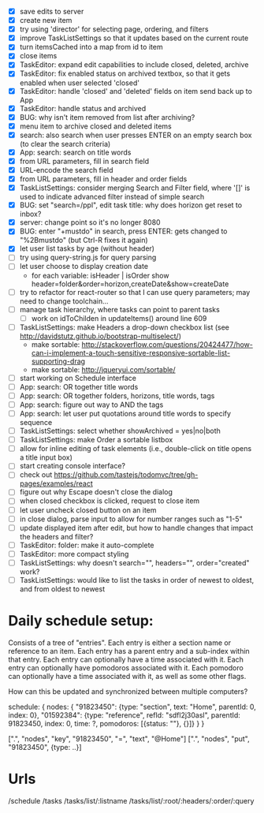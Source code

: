 - [x] save edits to server
- [x] create new item
- [x] try using 'director' for selecting page, ordering, and filters
- [x] improve TaskListSettings so that it updates based on the current route
- [x] turn itemsCached into a map from id to item
- [x] close items
- [x] TaskEditor: expand edit capabilities to include closed, deleted, archive
- [x] TaskEditor: fix enabled status on archived textbox, so that it gets enabled when user selected 'closed'
- [x] TaskEditor: handle 'closed' and 'deleted' fields on item send back up to App
- [x] TaskEditor: handle status and archived
- [x] BUG: why isn't item removed from list after archiving?
- [x] menu item to archive closed and deleted items
- [x] search: also search when user presses ENTER on an empty search box (to clear the search criteria)
- [x] App: search: search on title words
- [x] from URL parameters, fill in search field
- [x] URL-encode the search field
- [x] from URL parameters, fill in header and order fields
- [x] TaskListSettings: consider merging Search and Filter field, where '[]' is used to indicate advanced filter instead of simple search
- [x] BUG: set "search=/ppl", edit task title: why does horizon get reset to inbox?
- [x] server: change point so it's no longer 8080
- [x] BUG: enter "+mustdo" in search, press ENTER: gets changed to "%2Bmustdo" (but Ctrl-R fixes it again)
- [x] let user list tasks by age (without header)
- [ ] try using query-string.js for query parsing
- [ ] let user choose to display creation date
    - for each variable: isHeader | isOrder show
        header=folder&order=horizon,createDate&show=createDate
- [ ] try to refactor for react-router so that I can use query parameters; may need to change toolchain...
- [ ] manage task hierarchy, where tasks can point to parent tasks
    - [ ] work on idToChilden in updateItems() around line 609
- [ ] TaskListSettings: make Headers a drop-down checkbox list (see http://davidstutz.github.io/bootstrap-multiselect/)
    - make sortable: http://stackoverflow.com/questions/20424477/how-can-i-implement-a-touch-sensitive-responsive-sortable-list-supporting-drag
    - make sortable: http://jqueryui.com/sortable/
- [ ] start working on Schedule interface
- [ ] App: search: OR together title words
- [ ] App: search: OR together folders, horizons, title words, tags
- [ ] App: search: figure out way to AND the tags
- [ ] App: search: let user put quotations around title words to specify sequence
- [ ] TaskListSettings: select whether showArchived = yes|no|both
- [ ] TaskListSettings: make Order a sortable listbox
- [ ] allow for inline editing of task elements (i.e., double-click on title opens a title input box)
- [ ] start creating console interface?
- [ ] check out https://github.com/tastejs/todomvc/tree/gh-pages/examples/react
- [ ] figure out why Escape doesn't close the dialog
- [ ] when closed checkbox is clicked, request to close item
- [ ] let user uncheck closed button on an item
- [ ] in close dialog, parse input to allow for number ranges such as "1-5"
- [ ] update displayed item after edit, but how to handle changes that impact the headers and filter?
- [ ] TaskEditor: folder: make it auto-complete
- [ ] TaskEditor: more compact styling
- [ ] TaskListSettings: why doesn't search="", headers="", order="created" work?
- [ ] TaskListSettings: would like to list the tasks in order of newest to oldest, and from oldest to newest

# Daily schedule setup:

Consists of a tree of "entries".
Each entry is either a section name or reference to an item.
Each entry has a parent entry and a sub-index within that entry.
Each entry can optionally have a time associated with it.
Each entry can optionally have pomodoros associated with it.
Each pomodoro can optionally have a time associated with it, as well as some other flags.

How can this be updated and synchronized between multiple computers?

schedule: {
  nodes: {
    "91823450": {type: "section", text: "Home", parentId: 0, index: 0},
    "01592384": {type: "reference", refId: "sdfl2j30asl", parentId: 91823450, index: 0, time: ?, pomodoros: [{status: ""}, {}]}
  }
}

[".", "nodes", "key", "91823450", "=", "text", "@Home"]
[".", "nodes", "put", "91823450", {type: ..}]

# Urls

/schedule
/tasks
/tasks/list/:listname
/tasks/list/:root/:headers/:order/:query
